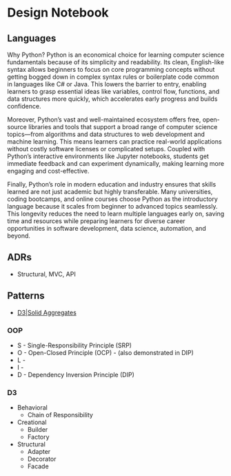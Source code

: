 # Design Notebook

## Languages
Why Python?
Python is an economical choice for learning computer science fundamentals because of its simplicity and readability. Its clean, English-like syntax allows beginners to focus on core programming concepts without getting bogged down in complex syntax rules or boilerplate code common in languages like C# or Java. This lowers the barrier to entry, enabling learners to grasp essential ideas like variables, control flow, functions, and data structures more quickly, which accelerates early progress and builds confidence.

Moreover, Python’s vast and well-maintained ecosystem offers free, open-source libraries and tools that support a broad range of computer science topics—from algorithms and data structures to web development and machine learning. This means learners can practice real-world applications without costly software licenses or complicated setups. Coupled with Python’s interactive environments like Jupyter notebooks, students get immediate feedback and can experiment dynamically, making learning more engaging and cost-effective.

Finally, Python’s role in modern education and industry ensures that skills learned are not just academic but highly transferable. Many universities, coding bootcamps, and online courses choose Python as the introductory language because it scales from beginner to advanced topics seamlessly. This longevity reduces the need to learn multiple languages early on, saving time and resources while preparing learners for diverse career opportunities in software development, data science, automation, and beyond.

## ADRs
- Structural, MVC, API

## Patterns
- [D3|Solid Aggregates](./methods/d3/aggregates.json)

### OOP

- S - Single-Responsibility Principle (SRP)
- O - Open-Closed Principle (OCP) - (also demonstrated in DIP)
- L - 
- I - 
- D - Dependency Inversion Principle (DIP)

### D3

- Behavioral
    - Chain of Responsibility
- Creational
    - Builder
    - Factory
- Structural
    - Adapter
    - Decorator
    - Facade